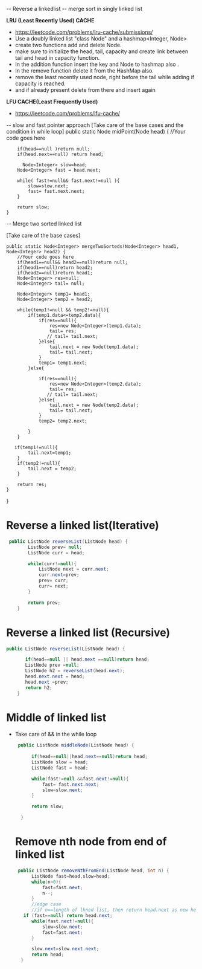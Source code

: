 

-- Reverse a linkedlist
-- merge sort in singly linked list

**LRU (Least Recently Used) CACHE**
- https://leetcode.com/problems/lru-cache/submissions/
- Use a doubly linked list "class Node" and a hashmap<Integer, Node>
- create two functions add and delete Node.
- make sure to initialize the head, tail, capacity and create link between tail and head in capacity function.
- In the addition function insert the key and Node to hashmap also .
- In the remove function delete it from the HashMap also.
- remove the least recently used node, right before the tail while adding if capacity is reached.
- and if already present delete from there and insert again

**LFU CACHE(Least Frequently Used)**
- https://leetcode.com/problems/lfu-cache/

-- slow and fast pointer approach
[Take care of the base cases and the condition in while loop]
 public static Node<Integer> midPoint(Node<Integer> head) {
        //Your code goes here
      
        if(head==null )return null;
        if(head.next==null) return head;

          Node<Integer> slow=head;
        Node<Integer> fast = head.next;
        
        while( fast!=null&& fast.next!=null ){
            slow=slow.next;
            fast= fast.next.next;
        }

        return slow;
    }

-- Merge two sorted linked list

[Take care of the base cases]
    
    public static Node<Integer> mergeTwoSorteds(Node<Integer> head1, Node<Integer> head2) {
        //Your code goes here
        if(head1==null&& head2==null)return null;
        if(head1==null)return head2;
        if(head2==null)return head1;
        Node<Integer> res=null;
        Node<Integer> tail= null;

        Node<Integer> temp1= head1;
        Node<Integer> temp2 = head2;

        while(temp1!=null && temp2!=null){
            if(temp1.data<=temp2.data){
                if(res==null){
                    res=new Node<Integer>(temp1.data);
                    tail= res;
                   // tail= tail.next;
                }else{
                    tail.next = new Node(temp1.data);
                    tail= tail.next;
                }
                temp1= temp1.next;
            }else{

                if(res==null){
                    res=new Node<Integer>(temp2.data);
                    tail= res;
                   // tail= tail.next;
                }else{
                    tail.next = new Node(temp2.data);
                    tail= tail.next;
                }
                temp2= temp2.next;

            }
        }

       if(temp1!=null){
            tail.next=temp1;
        }
        if(temp2!=null){
            tail.next = temp2;
        }

        return res;
    }

}

# Reverse a linked list(Iterative)
```java
 public ListNode reverseList(ListNode head) {
        ListNode prev= null;
        ListNode curr = head;

        while(curr!=null){
            ListNode next = curr.next;
            curr.next=prev;
            prev= curr;
            curr= next;
        }

        return prev;
    }
```
# Reverse a linked list (Recursive)

```java
public ListNode reverseList(ListNode head) {

       if(head==null || head.next ==null)return head;
       ListNode prev =null;
       ListNode h2 = reverseList(head.next);
       head.next.next = head;
       head.next =prev;
       return h2; 
    }
```

# Middle of linked list
- Take care of && in the while loop
  ```java
   public ListNode middleNode(ListNode head) {
        
        if(head==null||head.next==null)return head;
        ListNode slow = head;
        ListNode fast = head;

        while(fast!=null &&fast.next!=null){
            fast= fast.next.next;
            slow=slow.next;
        }

        return slow;

    }
  ```

  # Remove nth node from end of linked list

  ```java
   public ListNode removeNthFromEnd(ListNode head, int n) {
        ListNode fast=head,slow=head;
        while(n>0){
            fast=fast.next;
            n--;
        }
        //edge case
        //if n==length of lkned list, then return head.next as new head
     if (fast==null) return head.next;
        while(fast.next!=null){
            slow=slow.next;
            fast=fast.next;
        }

        slow.next=slow.next.next;
        return head;
    }
  ```
